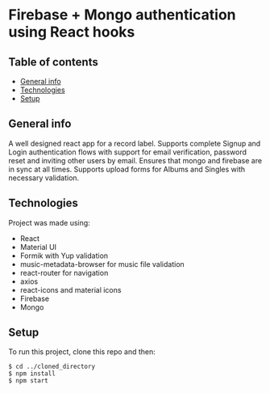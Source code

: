 # Firebase + Mongo authentication using React hooks

## Table of contents

- [General info](#general-info)
- [Technologies](#technologies)
- [Setup](#setup)

## General info

A well designed react app for a record label. Supports complete Signup and Login authentication flows with support for email verification, password reset and inviting other users by email. Ensures that mongo and firebase are in sync at all times. Supports upload forms for Albums and Singles with necessary validation.

## Technologies

Project was made using:

- React
- Material UI
- Formik with Yup validation
- music-metadata-browser for music file validation
- react-router for navigation
- axios
- react-icons and material icons
- Firebase
- Mongo

## Setup

To run this project, clone this repo and then:

```
$ cd ../cloned_directory
$ npm install
$ npm start
```
